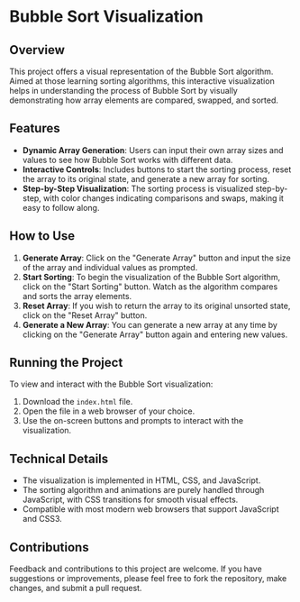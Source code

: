 # Bubble Sort Visualization

## Overview
This project offers a visual representation of the Bubble Sort algorithm. Aimed at those learning sorting algorithms, this interactive visualization helps in understanding the process of Bubble Sort by visually demonstrating how array elements are compared, swapped, and sorted.

## Features
- **Dynamic Array Generation**: Users can input their own array sizes and values to see how Bubble Sort works with different data.
- **Interactive Controls**: Includes buttons to start the sorting process, reset the array to its original state, and generate a new array for sorting.
- **Step-by-Step Visualization**: The sorting process is visualized step-by-step, with color changes indicating comparisons and swaps, making it easy to follow along.

## How to Use
1. **Generate Array**: Click on the "Generate Array" button and input the size of the array and individual values as prompted.
2. **Start Sorting**: To begin the visualization of the Bubble Sort algorithm, click on the "Start Sorting" button. Watch as the algorithm compares and sorts the array elements.
3. **Reset Array**: If you wish to return the array to its original unsorted state, click on the "Reset Array" button.
4. **Generate a New Array**: You can generate a new array at any time by clicking on the "Generate Array" button again and entering new values.

## Running the Project
To view and interact with the Bubble Sort visualization:
1. Download the `index.html` file.
2. Open the file in a web browser of your choice.
3. Use the on-screen buttons and prompts to interact with the visualization.

## Technical Details
- The visualization is implemented in HTML, CSS, and JavaScript.
- The sorting algorithm and animations are purely handled through JavaScript, with CSS transitions for smooth visual effects.
- Compatible with most modern web browsers that support JavaScript and CSS3.

## Contributions
Feedback and contributions to this project are welcome. If you have suggestions or improvements, please feel free to fork the repository, make changes, and submit a pull request.



